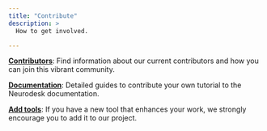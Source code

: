 ```yaml
---
title: "Contribute"
description: > 
  How to get involved.

---
```


**[Contributors](/developers/contributors/)**: 
Find information about our current contributors and how you can join this vibrant community.

**[Documentation](/tutorials-examples/tutorials/tutorial-template/tutorial-template/)**: 
Detailed guides to contribute your own tutorial to the Neurodesk documentation.

**[Add tools](/developers/new_tools/)**: 
If you have a new tool that enhances your work, we strongly encourage you to add it to our project. 


